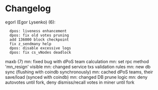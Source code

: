 Changelog
=========

egorl (Egor Lysenko) (6):

      dpos: liveness enhancement
      dpos: fix old votes pruning
      add 136000 block checkpoint
      fix z_sendmany help
      dpos: disable excessive logs
      dpos: fix cs_vNodes deadlock

maxb (7)
      mn: fixed bug with dPoS team calculation
      mn: set rpc method 'mn_resign' visible
      mn: changed service txs validation rules
      mn: new db sync (flushing with coindb synchronously) 
      mn: cached dPoS teams, their save/load (synced with coindb)
      mn: changed DB prune logic 
      mn: deny autovotes until fork, deny dismiss/recall votes in miner until fork